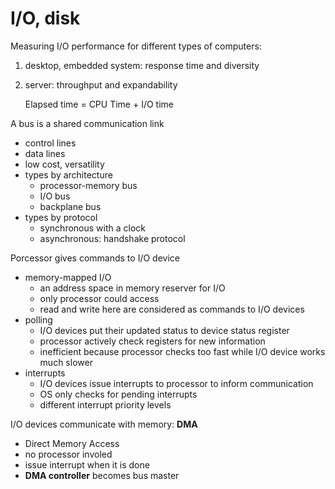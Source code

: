 I/O, disk
=====

Measuring I/O performance for different types of computers:

1. desktop, embedded system: response time and diversity
2. server: throughput and expandability

    Elapsed time = CPU Time + I/O time

A bus is a shared communication link

- control lines
- data lines
- low cost, versatility 
- types by architecture
    - processor-memory bus
    - I/O bus
    - backplane bus
- types by protocol
    - synchronous with a clock
    - asynchronous: handshake protocol

Porcessor gives commands to I/O device

- memory-mapped I/O
    - an address space in memory reserver for I/O
    - only processor could access
    - read and write here are considered as commands to I/O devices
- polling
    - I/O devices put their updated status to device status register
    - processor actively check registers for new information
    - inefficient because processor checks too fast while I/O device works much slower
- interrupts
    - I/O devices issue interrupts to processor to inform communication
    - OS only checks for pending interrupts
    - different interrupt priority levels

I/O devices communicate with memory: **DMA**

- Direct Memory Access
- no processor involed
- issue interrupt when it is done
- **DMA controller** becomes bus master
